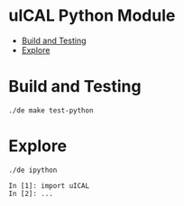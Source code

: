 uICAL Python Module  <!-- omit in toc -->
===================

- [Build and Testing](#build-and-testing)
- [Explore](#explore)

# Build and Testing
```
./de make test-python
```

# Explore
```
./de ipython

In [1]: import uICAL
In [2]: ...
```

